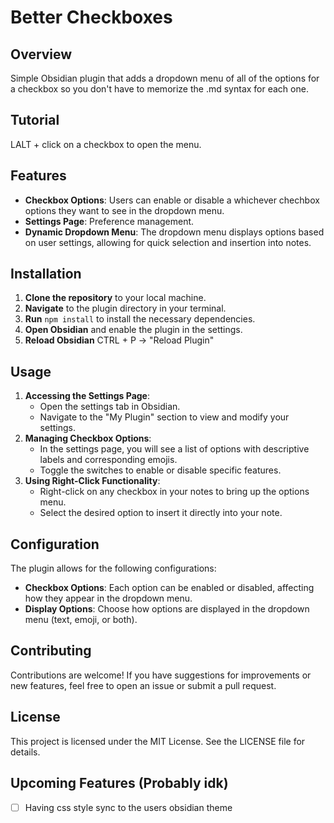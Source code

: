 # Better Checkboxes

## Overview
Simple Obsidian plugin that adds a dropdown menu of all of the options for a checkbox so you don't have to memorize the .md syntax for each one.

## Tutorial
LALT + click on a checkbox to open the menu.

## Features
- **Checkbox Options**: Users can enable or disable a whichever chechbox options they want to see in the dropdown menu.
- **Settings Page**: Preference management. 
- **Dynamic Dropdown Menu**: The dropdown menu displays options based on user settings, allowing for quick selection and insertion into notes.

## Installation
1. **Clone the repository** to your local machine.
2. **Navigate** to the plugin directory in your terminal.
3. **Run** `npm install` to install the necessary dependencies.
4. **Open Obsidian** and enable the plugin in the settings.
5. **Reload Obsidian** CTRL + P -> "Reload Plugin"

## Usage
1. **Accessing the Settings Page**:
   - Open the settings tab in Obsidian.
   - Navigate to the "My Plugin" section to view and modify your settings.
2. **Managing Checkbox Options**:
   - In the settings page, you will see a list of options with descriptive labels and corresponding emojis.
   - Toggle the switches to enable or disable specific features.
3. **Using Right-Click Functionality**:
   - Right-click on any checkbox in your notes to bring up the options menu.
   - Select the desired option to insert it directly into your note.

## Configuration
The plugin allows for the following configurations:
- **Checkbox Options**: Each option can be enabled or disabled, affecting how they appear in the dropdown menu.
- **Display Options**: Choose how options are displayed in the dropdown menu (text, emoji, or both).

## Contributing
Contributions are welcome! If you have suggestions for improvements or new features, feel free to open an issue or submit a pull request.

## License
This project is licensed under the MIT License. See the LICENSE file for details.

## Upcoming Features (Probably idk)
- [ ] Having css style sync to the users obsidian theme